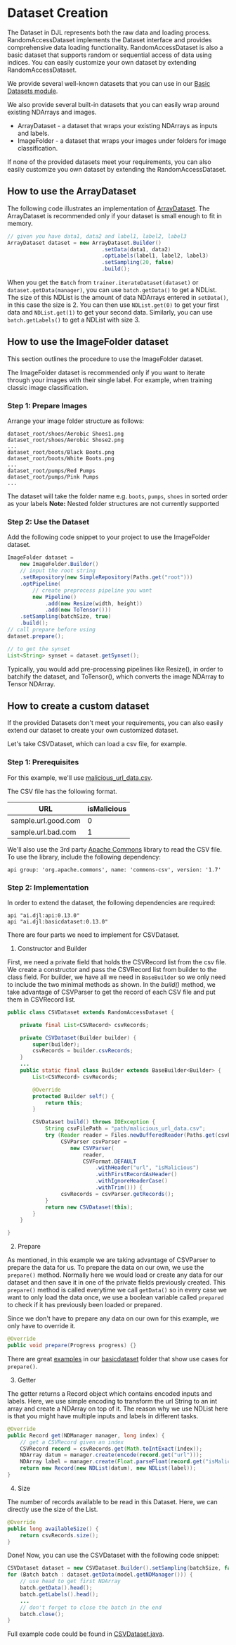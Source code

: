 # Dataset Creation

The Dataset in DJL represents both the raw data and loading process.
RandomAccessDataset implements the Dataset interface and provides comprehensive data loading functionality.
RandomAccessDataset is also a basic dataset that supports random or sequential access of data using indices.
You can easily customize your own dataset by extending RandomAccessDataset.

We provide several well-known datasets that you can use in our [Basic Datasets module](https://javadoc.io/doc/ai.djl/basicdataset/latest/index.html).

We also provide several built-in datasets that you can easily wrap around existing NDArrays and images.

- ArrayDataset - a dataset that wraps your existing NDArrays as inputs and labels.
- ImageFolder - a dataset that wraps your images under folders for image classification.

If none of the provided datasets meet your requirements, you can also easily customize you own dataset by extending
the RandomAccessDataset.

## How to use the ArrayDataset

The following code illustrates an implementation of [ArrayDataset](https://javadoc.io/doc/ai.djl/api/latest/ai/djl/training/dataset/ArrayDataset.html).
The ArrayDataset is recommended only if your dataset is small enough to fit in memory.

```java
// given you have data1, data2 and label1, label2, label3
ArrayDataset dataset = new ArrayDataset.Builder()
                              .setData(data1, data2)
                              .optLabels(label1, label2, label3)
                              .setSampling(20, false)
                              .build();

```

When you get the `Batch` from `trainer.iterateDataset(dataset)` or `dataset.getData(manager)`,
you can use ``batch.getData()`` to get a NDList. The size of this NDList is the amount of data NDArrays 
entered in `setData()`, in this case the size is 2. You can then use `NDList.get(0)` to get your first 
data and `NDList.get(1)` to get your second data.
Similarly, you can use `batch.getLabels()` to get a NDList with size 3.

## How to use the ImageFolder dataset

This section outlines the procedure to use the ImageFolder dataset.

The ImageFolder dataset is recommended only if you want to iterate through your images with their single label. For example, when training classic image classification.

### Step 1: Prepare Images
Arrange your image folder structure as follows:

```
dataset_root/shoes/Aerobic Shoes1.png
dataset_root/shoes/Aerobic Shose2.png
...
dataset_root/boots/Black Boots.png
dataset_root/boots/White Boots.png
...
dataset_root/pumps/Red Pumps
dataset_root/pumps/Pink Pumps
...
```

The dataset will take the folder name e.g. `boots`, `pumps`, `shoes` in sorted order as your labels
**Note:** Nested folder structures are not currently supported

### Step 2: Use the Dataset
Add the following code snippet to your project to use the ImageFolder dataset.

```java
ImageFolder dataset =
    new ImageFolder.Builder()
    // input the root string
    .setRepository(new SimpleRepository(Paths.get("root")))
    .optPipeline(
        // create preprocess pipeline you want
        new Pipeline()
            .add(new Resize(width, height))
            .add(new ToTensor()))
    .setSampling(batchSize, true)
    .build();
// call prepare before using
dataset.prepare();

// to get the synset
List<String> synset = dataset.getSynset();
```

Typically, you would add pre-processing pipelines like Resize(), in order to batchify the dataset, and ToTensor(), which converts the image NDArray to Tensor NDArray.

## How to create a custom dataset

If the provided Datasets don't meet your requirements, you can also easily extend our dataset to create your own customized dataset.

Let's take CSVDataset, which can load a csv file, for example.

### Step 1: Prerequisites
For this example, we'll use [malicious_url_data.csv](https://github.com/incertum/cyber-matrix-ai/blob/master/Malicious-URL-Detection-Deep-Learning/data/url_data_mega_deep_learning.csv).

The CSV file has the following format.

| URL      | isMalicious |
| ----------- | ----------- |
| sample.url.good.com | 0 |
| sample.url.bad.com | 1  |

We'll also use the 3rd party [Apache Commons](https://commons.apache.org/) library to read the CSV file. To use the library, include the following dependency:

```
api group: 'org.apache.commons', name: 'commons-csv', version: '1.7'
```

### Step 2: Implementation
In order to extend the dataset, the following dependencies are required:

```
api "ai.djl:api:0.13.0"
api "ai.djl:basicdataset:0.13.0"
```

There are four parts we need to implement for CSVDataset.

1. Constructor and Builder

First, we need a private field that holds the CSVRecord list from the csv file.
We create a constructor and pass the CSVRecord list from builder to the class field.
For builder, we have all we need in `BaseBuilder` so we only need to include the two minimal methods as shown.
In the *build()* method, we take advantage of CSVParser to get the record of each CSV file and put them in CSVRecord list.

```java
public class CSVDataset extends RandomAccessDataset {

    private final List<CSVRecord> csvRecords;

    private CSVDataset(Builder builder) {
        super(builder);
        csvRecords = builder.csvRecords;
    }
    ...
    public static final class Builder extends BaseBuilder<Builder> {
        List<CSVRecord> csvRecords;

        @Override
        protected Builder self() {
            return this;
        }

        CSVDataset build() throws IOException {
            String csvFilePath = "path/malicious_url_data.csv";
            try (Reader reader = Files.newBufferedReader(Paths.get(csvFilePath));
                 CSVParser csvParser =
                    new CSVParser(
                        reader,
                        CSVFormat.DEFAULT
                            .withHeader("url", "isMalicious")
                            .withFirstRecordAsHeader()
                            .withIgnoreHeaderCase()
                            .withTrim())) {
                 csvRecords = csvParser.getRecords();
            }
            return new CSVDataset(this);
        }
    }

}
```

2. Prepare

As mentioned, in this example we are taking advantage of CSVParser to prepare the data for us. To prepare
the data on our own, we use the `prepare()` method. Normally here we would load or create any data 
for our dataset and then save it in one of the private fields previously created. This `prepare()` method
is called everytime we call `getData()` so in every case we want to only load the data once, we use a 
boolean variable called `prepared` to check if it has previously been loaded or prepared.

Since we don't have to prepare any data on our own for this example, we only have to override it.

```java
@Override
public void prepare(Progress progress) {}
```

There are great [examples](https://github.com/deepjavalibrary/djl/blob/master/basicdataset/src/main/java/ai/djl/basicdataset/nlp/AmazonReview.java)
in our [basicdataset](https://github.com/deepjavalibrary/djl/blob/master/basicdataset/src/main/java/ai/djl/basicdataset)
folder that show use cases for `prepare()`.



3. Getter

The getter returns a Record object which contains encoded inputs and labels.
Here, we use simple encoding to transform the url String to an int array and create a NDArray on top of it.
The reason why we use NDList here is that you might have multiple inputs and labels in different tasks.

```java
@Override
public Record get(NDManager manager, long index) {
    // get a CSVRecord given an index
    CSVRecord record = csvRecords.get(Math.toIntExact(index));
    NDArray datum = manager.create(encode(record.get("url")));
    NDArray label = manager.create(Float.parseFloat(record.get("isMalicious")));
    return new Record(new NDList(datum), new NDList(label));
}
```

4. Size

The number of records available to be read in this Dataset.
Here, we can directly use the size of the List<CSVRecord>.

```java
@Override
public long availableSize() {
    return csvRecords.size();
}
```

Done!
Now, you can use the CSVDataset with the following code snippet:

```java
CSVDataset dataset = new CSVDataset.Builder().setSampling(batchSize, false).build();
for (Batch batch : dataset.getData(model.getNDManager())) {
    // use head to get first NDArray
    batch.getData().head();
    batch.getLabels().head();
    ...
    // don't forget to close the batch in the end
    batch.close();
}
```

Full example code could be found in [CSVDataset.java](https://github.com/deepjavalibrary/djl/blob/master/docs/development/CSVDataset.java).
